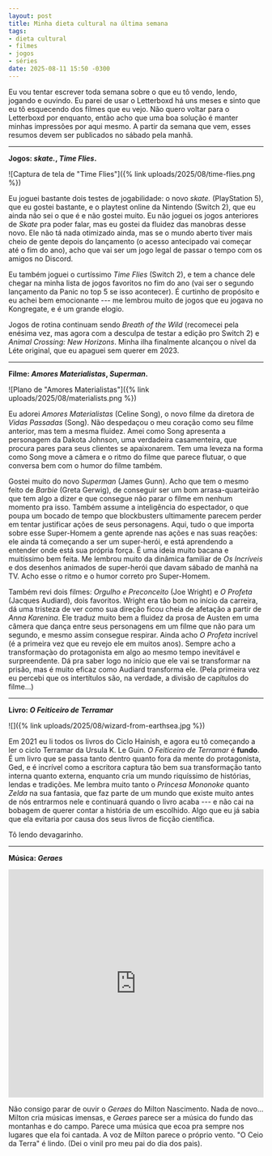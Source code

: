 ```yaml
---
layout: post
title: Minha dieta cultural na última semana
tags:
- dieta cultural
- filmes
- jogos
- séries
date: 2025-08-11 15:50 -0300
---
```

Eu vou tentar escrever toda semana sobre o que eu tô vendo, lendo, jogando e ouvindo. Eu parei de usar o Letterboxd há uns meses e sinto que eu tô esquecendo dos filmes que eu vejo. Não quero voltar para o Letterboxd por enquanto, então acho que uma boa solução é manter minhas impressões por aqui mesmo. A partir da semana que vem, esses resumos devem ser publicados no sábado pela manhã.

***

**Jogos: _skate._, _Time Flies_.**

![Captura de tela de "Time Flies"]({% link uploads/2025/08/time-flies.png %})

Eu joguei bastante dois testes de jogabilidade: o novo _skate._ (PlayStation 5), que eu gostei bastante, e o playtest online da Nintendo (Switch 2), que eu ainda não sei o que é e não gostei muito. Eu não joguei os jogos anteriores de _Skate_ pra poder falar, mas eu gostei da fluidez das manobras desse novo. Ele não tá nada otimizado ainda, mas se o mundo aberto tiver mais cheio de gente depois do lançamento (o acesso antecipado vai começar até o fim do ano), acho que vai ser um jogo legal de passar o tempo com os amigos no Discord.

Eu também joguei o curtíssimo _Time Flies_ (Switch 2), e tem a chance dele chegar na minha lista de jogos favoritos no fim do ano (vai ser o segundo lançamento da Panic no top 5 se isso acontecer). É curtinho  de propósito e eu achei bem emocionante --- me lembrou muito de jogos que eu jogava no Kongregate, e é um grande elogio.

Jogos de rotina continuam sendo _Breath of the Wild_ (recomecei pela enésima vez, mas agora com a desculpa de testar a edição pro Switch 2) e _Animal Crossing: New Horizons_. Minha ilha finalmente alcançou o nível da Léte original, que eu apaguei sem querer em 2023.

***

**Filme: _Amores Materialistas_, _Superman_.**

![Plano de "Amores Materialistas"]({% link uploads/2025/08/materialists.png %})

Eu adorei _Amores Materialistas_ (Celine Song), o novo filme da diretora de _Vidas Passadas_ (Song). Não despedaçou o meu coração como seu filme anterior, mas tem a mesma fluidez. Amei como Song apresenta a personagem da Dakota Johnson, uma verdadeira casamenteira, que procura pares para seus clientes se apaixonarem. Tem uma leveza na forma como Song move a câmera e o ritmo do filme que parece flutuar, o que conversa bem com o humor do filme também.

Gostei muito do novo _Superman_ (James Gunn). Acho que tem o mesmo feito de _Barbie_ (Greta Gerwig), de conseguir ser um bom arrasa-quarteirão que tem algo a dizer e que consegue não parar o filme em nenhum momento pra isso. Também assume a inteligência do espectador, o que poupa um bocado de tempo que blockbusters ultimamente parecem perder em tentar justificar ações de seus personagens. Aqui, tudo o que importa sobre esse Super-Homem a gente aprende nas ações e nas suas reações: ele ainda tá começando a ser um super-herói, e está aprendendo a entender onde está sua própria força. É uma ideia muito bacana e muitíssimo bem feita. Me lembrou muito da dinâmica familiar de _Os Incríveis_ e dos desenhos animados de super-herói que davam sábado de manhã na TV. Acho esse o ritmo e o humor correto pro Super-Homem.

Também revi dois filmes: _Orgulho e Preconceito_ (Joe Wright) e _O Profeta_ (Jacques Audiard), dois favoritos. Wright era tão bom no início da carreira, dá uma tristeza de ver como sua direção ficou cheia de afetação a partir de _Anna Karenina_. Ele traduz muito bem a fluidez da prosa de Austen em uma câmera que dança entre seus personagens em um filme que não para um segundo, e mesmo assim consegue respirar. Ainda acho _O Profeta_ incrível (é a primeira vez que eu revejo ele em muitos anos). Sempre acho a transformaçào do protagonista em algo ao mesmo tempo inevitável e surpreendente. Dá pra saber logo no início que ele vai se transformar na prisão, mas é muito eficaz como Audiard transforma ele. (Pela primeira vez eu percebi que os intertítulos são, na verdade, a divisão de capítulos do filme...)

***

**Livro: _O Feiticeiro de Terramar_**

![]({% link uploads/2025/08/wizard-from-earthsea.jpg %})

Em 2021 eu li todos os livros do Ciclo Hainish, e agora eu tô começando a ler o ciclo Terramar da Ursula K. Le Guin. _O Feiticeiro de Terramar_ é **fundo**. É um livro que se passa tanto dentro quanto fora da mente do protagonista, Ged, e é incrível como a escritora captura tão bem sua transformação tanto interna quanto externa, enquanto cria um mundo riquíssimo de histórias, lendas e tradições. Me lembra muito tanto o _Princesa Mononoke_ quanto _Zelda_ na sua fantasia, que faz parte de um mundo que existe muito antes de nós entrarmos nele e continuará quando o livro acaba --- e não cai na bobagem de querer contar a história de um escolhido. Algo que eu já sabia que ela evitaria por causa dos seus livros de ficção científica.

Tô lendo devagarinho.

***

**Música: _Geraes_**

<iframe allow="autoplay *; encrypted-media *;" frameborder="0" height="450" style="width:100%;max-width:660px;overflow:hidden;background:transparent;" sandbox="allow-forms allow-popups allow-same-origin allow-scripts allow-storage-access-by-user-activation allow-top-navigation-by-user-activation" src="https://embed.music.apple.com/br/album/geraes/1397877201"></iframe>

Não consigo parar de ouvir o _Geraes_ do Milton Nascimento. Nada de novo... Milton cria músicas imensas, e _Geraes_ parece ser a música do fundo das montanhas e do campo. Parece uma música que ecoa pra sempre nos lugares que ela foi cantada. A voz de Milton parece o próprio vento. "O Ceio da Terra" é lindo. (Dei o vinil pro meu pai do dia dos pais).
